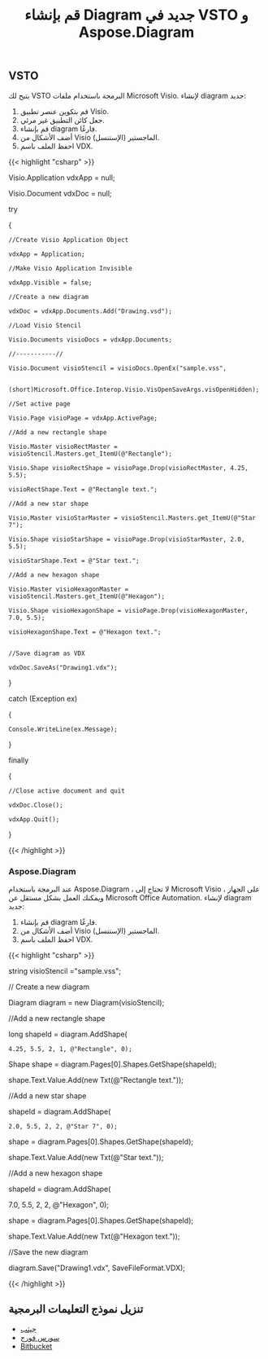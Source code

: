 ﻿---
title: قم بإنشاء Diagram جديد في VSTO و Aspose.Diagram
type: docs
weight: 110
url: /ar/net/create-a-new-diagram-in-vsto-and-aspose-diagram/
---
## **VSTO**
يتيح لك VSTO البرمجة باستخدام ملفات Microsoft Visio. لإنشاء diagram جديد:

1. قم بتكوين عنصر تطبيق Visio.
1. جعل كائن التطبيق غير مرئي.
1. قم بإنشاء diagram فارغًا.
1. أضف الأشكال من Visio الماجستير (الإستنسل).
1. احفظ الملف باسم VDX.

{{< highlight "csharp" >}}

 Visio.Application vdxApp = null;

Visio.Document vdxDoc = null;

try

{

	//Create Visio Application Object

	vdxApp = Application;

	//Make Visio Application Invisible

	vdxApp.Visible = false;

	//Create a new diagram

	vdxDoc = vdxApp.Documents.Add("Drawing.vsd");

	//Load Visio Stencil

	Visio.Documents visioDocs = vdxApp.Documents;

	//-----------//

	Visio.Document visioStencil = visioDocs.OpenEx("sample.vss",

		(short)Microsoft.Office.Interop.Visio.VisOpenSaveArgs.visOpenHidden);

	//Set active page

	Visio.Page visioPage = vdxApp.ActivePage;

	//Add a new rectangle shape

	Visio.Master visioRectMaster = visioStencil.Masters.get_ItemU(@"Rectangle");

	Visio.Shape visioRectShape = visioPage.Drop(visioRectMaster, 4.25, 5.5);

	visioRectShape.Text = @"Rectangle text.";

	//Add a new star shape

	Visio.Master visioStarMaster = visioStencil.Masters.get_ItemU(@"Star 7");

	Visio.Shape visioStarShape = visioPage.Drop(visioStarMaster, 2.0, 5.5);

	visioStarShape.Text = @"Star text.";

	//Add a new hexagon shape

	Visio.Master visioHexagonMaster = visioStencil.Masters.get_ItemU(@"Hexagon");

	Visio.Shape visioHexagonShape = visioPage.Drop(visioHexagonMaster, 7.0, 5.5);

	visioHexagonShape.Text = @"Hexagon text.";


	//Save diagram as VDX

	vdxDoc.SaveAs("Drawing1.vdx");

}

catch (Exception ex)

{

	Console.WriteLine(ex.Message);

}

finally

{

	//Close active document and quit

	vdxDoc.Close();

	vdxApp.Quit();

}

{{< /highlight >}}
### **Aspose.Diagram**
عند البرمجة باستخدام Aspose.Diagram ، لا تحتاج إلى Microsoft Visio على الجهاز ، ويمكنك العمل بشكل مستقل عن Microsoft Office Automation. لإنشاء diagram جديد:

1. قم بإنشاء diagram فارغًا.
1. أضف الأشكال من Visio الماجستير (الإستنسل).
1. احفظ الملف باسم VDX.

{{< highlight "csharp" >}}

 string visioStencil ="sample.vss";

// Create a new diagram

Diagram diagram = new Diagram(visioStencil);

//Add a new rectangle shape

long shapeId = diagram.AddShape(

	4.25, 5.5, 2, 1, @"Rectangle", 0);

Shape shape = diagram.Pages[0].Shapes.GetShape(shapeId);

shape.Text.Value.Add(new Txt(@"Rectangle text."));

//Add a new star shape

shapeId = diagram.AddShape(

	2.0, 5.5, 2, 2, @"Star 7", 0);

shape = diagram.Pages[0].Shapes.GetShape(shapeId);

shape.Text.Value.Add(new Txt(@"Star text."));

//Add a new hexagon shape

shapeId = diagram.AddShape(

7.0, 5.5, 2, 2, @"Hexagon", 0);

shape = diagram.Pages[0].Shapes.GetShape(shapeId);

shape.Text.Value.Add(new Txt(@"Hexagon text."));

//Save the new diagram

diagram.Save("Drawing1.vdx", SaveFileFormat.VDX);


{{< /highlight >}}
## **تنزيل نموذج التعليمات البرمجية**
- [جيثب](https://github.com/asposemarketplace/Aspose_for_VSTO/tree/master/Aspose.Diagram%20Vs%20VSTO%20Visio/Create%20a%20New%20Diagram)
- [سورس فورج](https://sourceforge.net/projects/asposevsto/files/Aspose.Diagram%20Vs%20VSTO%20Visio/Create%20a%20New%20Diagram%20%28Aspose.Diagram%29.zip/download)
- [Bitbucket](https://bitbucket.org/asposemarketplace/aspose-for-vsto/src/master/Aspose.Diagram%20Vs%20VSTO%20Visio/Create%20a%20New%20Diagram/)
